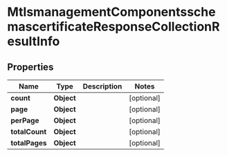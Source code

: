 # MtlsmanagementComponentsschemascertificateResponseCollectionResultInfo

## Properties
Name | Type | Description | Notes
------------ | ------------- | ------------- | -------------
**count** | **Object** |  |  [optional]
**page** | **Object** |  |  [optional]
**perPage** | **Object** |  |  [optional]
**totalCount** | **Object** |  |  [optional]
**totalPages** | **Object** |  |  [optional]
